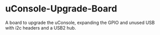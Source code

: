 # uConsole-Upgrade-Board

A board to upgrade the uConsole, expanding the GPIO and unused USB with i2c headers and a USB2 hub.
